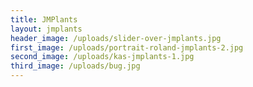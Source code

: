 ```yaml
---
title: JMPlants
layout: jmplants
header_image: /uploads/slider-over-jmplants.jpg
first_image: /uploads/portrait-roland-jmplants-2.jpg
second_image: /uploads/kas-jmplants-1.jpg
third_image: /uploads/bug.jpg
---
```



